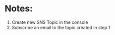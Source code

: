 # Notes:

1. Create new SNS Topic in the console
2. Subscribe an email to the topic created in step 1
